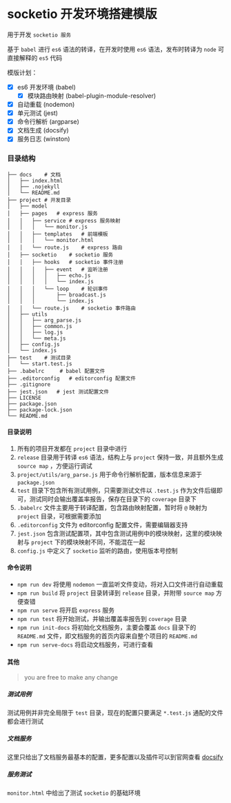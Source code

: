 # socketio 开发环境搭建模版

用于开发 `socketio 服务`

基于 `babel` 进行 `es6` 语法的转译，在开发时使用 `es6` 语法，发布时转译为 `node` 可直接解释的 `es5` 代码

模版计划：

- [x] es6 开发环境 (babel)
  - [x] 模块路由映射 (babel-plugin-module-resolver)
- [x] 自动重载 (nodemon)
- [x] 单元测试 (jest)
- [x] 命令行解析 (argparse)
- [x] 文档生成 (docsify)
- [x] 服务日志 (winston)

### 目录结构

```
├── docs	# 文档
│   ├── index.html
│   ├── .nojekyll
│   └── README.md
├── project	# 开发目录
│   ├── model	
│   ├── pages	# express 服务
│   │   ├── service	# express 服务映射
│   │   │   └── monitor.js
│   │   ├── templates	# 前端模板
│   │   │   └── monitor.html
│   │   └── route.js	# express 路由
│   ├── socketio	# socketio 服务
│   │   ├── hooks	# socketio 事件注册
│   │   │   ├── event	# 监听注册
│   │   │   │   ├── echo.js
│   │   │   │   └── index.js
│   │   │   └── loop	# 轮训事件
│   │   │       ├── broadcast.js
│   │   │       └── index.js
│   │   └── route.js	# socketio 事件路由
│   ├── utils
│   │   ├── arg_parse.js
│   │   ├── common.js
│   │   ├── log.js
│   │   └── meta.js
│   ├── config.js
│   └── index.js
├── test	# 测试目录
│   └── start.test.js
├── .babelrc	 # babel 配置文件
├── .editorconfig	# editorconfig 配置文件
├── .gitignore
├── jest.json	# jest 测试配置文件
├── LICENSE
├── package.json
├── package-lock.json
└── README.md
```

#### 目录说明

1. 所有的项目开发都在 `project` 目录中进行
2. `release` 目录用于转译 `es6` 语法，结构上与 `project` 保持一致，并且额外生成 `source map` ，方便运行调试
3. `project/utils/arg_parse.js` 用于命令行解析配置，版本信息来源于 `package.json`
4. `test` 目录下包含所有测试用例，只需要测试文件以 `.test.js` 作为文件后缀即可，测试同时会输出覆盖率报告，保存在目录下的 `coverage` 目录下
5. `.babelrc` 文件主要用于转译配置，包含路由映射配置，暂时将 `@` 映射为 `project` 目录，可根据需要添加
6. `.editorconfig` 文件为 editorconfig 配置文件，需要编辑器支持
7. `jest.json` 包含测试配置项，其中包含测试用例中的模块映射，这里的模块映射与 `project` 下的模块映射不同，不能混在一起
8. `config.js` 中定义了 `socketio` 监听的路由，使用版本号控制

#### 命令说明

- `npm run dev` 将使用 `nodemon` 一直监听文件变动，将对入口文件进行自动重载
- `npm run build` 将 `project` 目录转译到 `release` 目录，并附带 `source map` 方便查错
- `npm run serve` 将开启 `express` 服务
- `npm run test` 将开始测试，并输出覆盖率报告到 `coverage` 目录
- `npm run init-docs` 将初始化文档服务，主要会覆盖 `docs` 目录下的 `README.md` 文件，即文档服务的首页内容来自整个项目的 `README.md`
- `npm run serve-docs` 将启动文档服务，可进行查看

#### 其他

> you are free to make any change

##### 测试用例

测试用例并非完全局限于 `test` 目录，现在的配置只要满足 `*.test.js` 通配的文件都会进行测试

##### 文档服务

这里只给出了文档服务最基本的配置，更多配置以及插件可以到官网查看 [docsify](https://docsify.js.org)

##### 服务测试

`monitor.html` 中给出了测试 `socketio` 的基础环境
